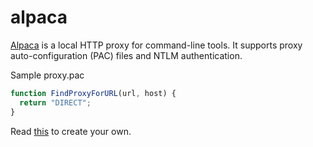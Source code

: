 alpaca
======

[Alpaca][1] is a local HTTP proxy for command-line tools. It supports proxy auto-configuration (PAC) files and NTLM authentication.

Sample proxy.pac

```javascript
function FindProxyForURL(url, host) {
  return "DIRECT";
}
```

Read [this][2] to create your own.

[1]: https://github.com/samuong/alpaca
[2]: https://developer.mozilla.org/en-US/docs/Web/HTTP/Proxy_servers_and_tunneling/Proxy_Auto-Configuration_PAC_file
